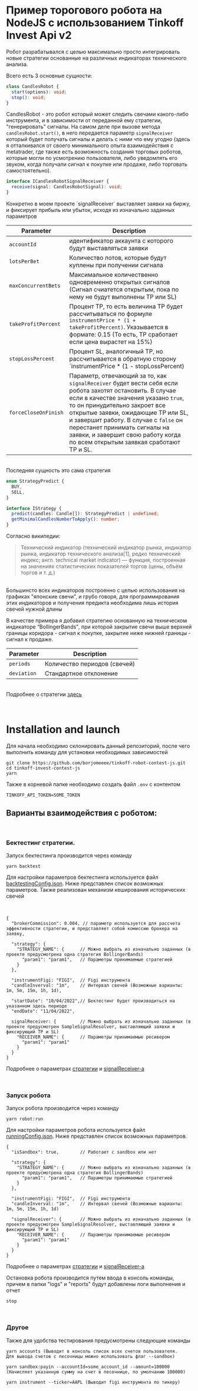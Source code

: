 # Пример торогового робота на NodeJS с использованием Tinkoff Invest Api v2

Робот разрабатывался с целью максимально просто интегрировать новые стратегии основанные на различных индикаторах технического анализа.

Всего есть 3 основные сущности:

```ts
class CandlesRobot {
  start(options): void;
  stop(): void;
}
```

CandlesRobot - это робот который может следить свечами какого-либо инструмента, и в зависимости от переданной ему стратегии, "генерировать" сигналы. На самом деле при вызове метода `candlesRobot.start()`, в него передается параметр `signalReceiver` который будет получать сигналы и делать с ними что ему угодно (здесь я отталкивался от своего минимального опыта взаимодействия с metatrader, где также есть возможность создания торговых роботов, которые могли по усмотрению пользователя, либо уведомлять его звуком, когда получали сигнал к покупке или продаже, либо торговать самостоятельно).

```ts
interface ICandlesRobotSignalReceiver {
  receive(signal: CandlesRobotSignal): void;
}
```

<div id="signalReceiver">Конкретно в моем проекте `signalReceiver` выставляет заявки на биржу, и фиксирует прибыль или убыток, исходя из изначально заданных параметров</div>

| Parameter | Description |
| --- | ------ |
| `accountId`          | идентификатор аккаунта с которого будут выставляться заявки |
| `lotsPerBet`         | Количество лотов, которые будут куплены при получении сигнала |
| `maxConcurrentBets`  | Максимальное количественно одновременно открытых сигналов (Сигнал счиатется открытым, пока по нему не будут выполнены TP или SL) |
| `takeProfitPercent`  | Процент TP, то есть величина TP будет рассчитываться по формуле `instrumentPrice * (1 + takeProfitPercent)`. Указывается в формате: 0.15 (То есть, TP сработает если цена вырастет на 15%) |
| `stopLossPercent`    | Процент SL, аналогичный TP, но рассчитывается в обратную сторону `instrumentPrice * (1 - stopLossPercent) |
| `forceCloseOnFinish` | Параметр, отвечающий за то, как `signalReceiver` будет вести себя если робота захотят остановить. В случае если в качестве значения указано `true`, то он принудительно закроет все открытые заявки, ожидающие TP или SL, и завершит работу. В случае с `false` он перестанет принимать сигналы на заявки, и завершит свою работу когда по всем открытым заявкая сработают TP и SL. |

<br/>Последняя сущность это сама стратегия

```ts
enum StrategyPredict {
  BUY,
  SELL,
}

interface IStrategy {
  predict(candles: Candle[]): StrategyPredict | undefined;
  getMinimalCandlesNumberToApply(): number;
}
```

Согласно википедии:

> Технический индикатор (технический индикатор рынка, индикатор рынка, индикатор технического анализа[1], редко технический индекс; англ. technical market indicator) — функция, построенная на значениях статистических показателей торгов (цены, объём торгов и т. д.)

<br />Большинсто всех индикаторов построенно с целью использования на графиках "японские свечи", и грубо говоря, для программирования этих индикаторов и получения предикта необходима лишь история свечей нужной длины

<div id="bollingerBands">В качестве примера я добавил стратегию основанную на техническом индикаторе <q>BollingerBands</q>, при которой закрытие свечи выше верхней границы коридора - сигнал к покупке, закрытие ниже нижней границы - сигнал к продаже.</div>

| Parameter   | Description                  |
| ----------- | ---------------------------- |
| `periods`   | Количество периодов (свечей) |
| `deviation` | Стандартное отклонение       |

<br/>Подробнее о стратегии <a href="https://en.wikipedia.org/wiki/Bollinger_Bands">здесь</a>

<br/>

# Installation and launch

Для начала необходимо склонировать данный репозиторий, после чего выполнить команду для установки необходимых зависимостей

```
git clone https://github.com/borjomeeee/tinkoff-robot-contest-js.git
cd tinkoff-invest-contest-js
yarn
```

Также в корневой папке необходимо создать файл `.env` с контентом

```
TINKOFF_API_TOKEN=SOME_TOKEN
```

## Варианты взаимодействия с роботом:

<br />

### Бектестинг стратегии.

Запуск бектестинга производится через команду 

```
yarn backtest
```

Для настройки параметров бектестинга используется файл <a href="https://github.com/borjomeeee/tinkoff-robot-contest-js/blob/main/src/Scripts/backtestingConfig.json">backtestingConfig.json</a>. Ниже представлен список возможных параметров. Также реализован механизм кеширования исторических свечей

<br />

```
{
  "brokerCommission": 0.004, // параметр используется для рассчета эффективности стратегии, и представляет собой комиссию брокера на заявку,

  "strategy": {
    "STRATEGY_NAME": {      // Можно выбрать из изначально заданных (в проекте предусмотрена одна стратегия BollingerBands)
      "param1": "param1",   // Параметры принимаемые стратегией
    }
  },

  "instrumentFigi: "FIGI",  // Figi инструмента
  "candleInverval: "1m",    // Интервал свечей (Возможные варианты: 1m, 5m, 15m, 1h, 1d),

  "startDate": "10/04/2022",// Бектестинг будет производиться на указанном здесь периоде
  "endDate": "11/04/2022",

  signalReceiver: {         // Можно выбрать из изначально заданных (в проекте предусмотрен SampleSignalResolver, выставляющий заявки и фиксирующий TP и SL)
    "RECEIVER_NAME": {      // Параметры принимаемые ресивером
      "param1": "param1"
    }
  }
}
```

Подробнее о параметрах <a href="#bollingerBands">стратегии</a> и <a href="#signalReceiver">signalReceiver-а</a>

<br />

### Запуск робота

Запуск робота производится через команду

```
yarn robot:run
```

Для настройки параметров робота используется файл <a href="https://github.com/borjomeeee/tinkoff-robot-contest-js/blob/main/src/Scripts/runningConfig.json">runningConfig.json</a>. Ниже представлен список возможных параметров.

```
{
  "isSandbox": true,        // Работает с sandbox или нет

  "strategy": {
    "STRATEGY_NAME": {      // Можно выбрать из изначально заданных (в проекте предусмотрена одна стратегия BollingerBands)
      "param1": "param1",   // Параметры принимаемые стратегией
    }
  },

  "instrumentFigi: "FIGI",  // Figi инструмента
  "candleInverval: "1m",    // Интервал свечей (Возможные варианты: 1m, 5m, 15m, 1h, 1d)

  "signalReceiver": {       // Можно выбрать из изначально заданных (в проекте предусмотрен SampleSignalResolver, выставляющий заявки и фиксирующий TP и SL)
    "RECEIVER_NAME": {      // Параметры принимаемые ресивером
      "param1": "param1"
    }
  }
}
```

Подробнее о параметрах <a href="#bollingerBands">стратегии</a> и <a href="#signalReceiver">signalReceiver-а</a>

Остановка робота производится путем ввода в консоль команды, причем в папки "logs" и "reports" будут добавлены логи выполнения и отчет
```
stop
```

<br />

### Другое

Также для удобства тестирования предусмотрены следующие команды

```
yarn accounts (Выводит в консоль список всех счетов пользователя. 
Для вывода счетов с песочницы можно использовать флаг --sandbox)

yarn sandbox:payin --accountId=some_account_id --amount=100000 (Начисляет указанную сумму на счет в песочнице, по умолчанию 100000)

yarn instrument --ticker=AAPL (Выводит figi инструмента по тикеру)
```